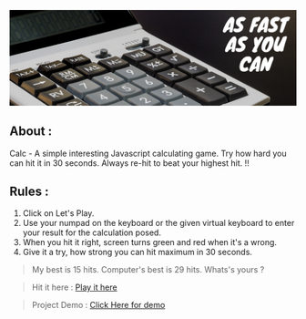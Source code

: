 ![](./bg.png)

## About :

Calc - A simple interesting Javascript calculating game. Try how hard you can hit it in 30 seconds. Always re-hit to beat your highest hit. !!

## Rules :

1. Click on Let's Play.
2. Use your numpad on the keyboard or the given virtual keyboard to enter your result for the calculation posed.
3. When you hit it right, screen turns green and red when it's a wrong.
4. Give it a try, how strong you can hit maximum in 30 seconds.

> My best is 15 hits.
> Computer's best is 29 hits.
> Whats's yours ?

> Hit it here :
> [Play it here](https://gudivaraprasad.github.io/Projects/JS_Calc_Game/)

> Project Demo :
> [Click Here for demo](https://www.youtube.com/channel/UCR2gr-sBjqnH0gW-Ca6i7Hw?sub_confirmation=1)
